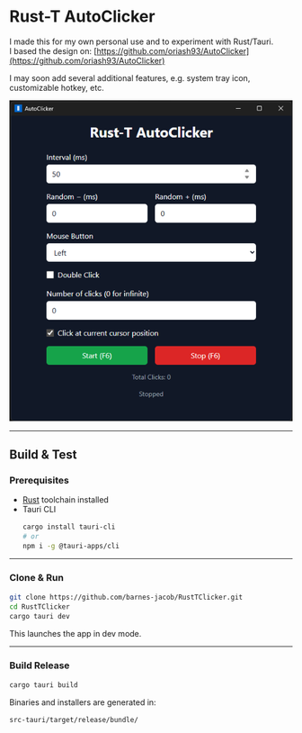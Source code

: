 # Rust-T AutoClicker

I made this for my own personal use and to experiment with Rust/Tauri.  
I based the design on: [https://github.com/oriash93/AutoClicker](https://github.com/oriash93/AutoClicker)

I may soon add several additional features, e.g. system tray icon, customizable hotkey, etc.

![Rust-T AutoClicker Screenshot](https://github.com/barnes-jacob/RustTClicker/blob/main/rustTss.png)

---

## Build & Test

### Prerequisites
- [Rust](https://rustup.rs/) toolchain installed  
- Tauri CLI  
  ```bash
  cargo install tauri-cli
  # or
  npm i -g @tauri-apps/cli
  ```

---

### Clone & Run

```bash
git clone https://github.com/barnes-jacob/RustTClicker.git
cd RustTClicker
cargo tauri dev
```

This launches the app in dev mode.

---

### Build Release

```bash
cargo tauri build
```

Binaries and installers are generated in:
```
src-tauri/target/release/bundle/
```

